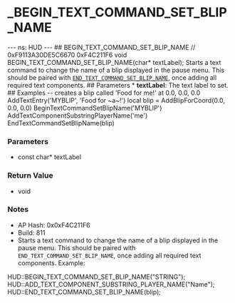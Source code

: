 # _BEGIN_TEXT_COMMAND_SET_BLIP_NAME

--- ns: HUD --- ## BEGIN_TEXT_COMMAND_SET_BLIP_NAME  // 0xF9113A30DE5C6670 0xF4C211F6 void BEGIN_TEXT_COMMAND_SET_BLIP_NAME(char* textLabel);  Starts a text command to change the name of a blip displayed in the pause menu.  This should be paired with [`END_TEXT_COMMAND_SET_BLIP_NAME`](#_0xBC38B49BCB83BC9B), once adding all required text components.  ## Parameters * **textLabel**: The text label to set.  ## Examples -- creates a blip called 'Food for me!' at 0.0, 0.0, 0.0 AddTextEntry('MYBLIP', 'Food for ~a~!')  local blip = AddBlipForCoord(0.0, 0.0, 0.0) BeginTextCommandSetBlipName('MYBLIP') AddTextComponentSubstringPlayerName('me') EndTextCommandSetBlipName(blip)

### Parameters
* const char* textLabel

### Return Value
* void

### Notes
* AP Hash: 0x0xF4C211F6
* Build: 811
* Starts a text command to change the name of a blip displayed in the pause menu.
This should be paired with `END_TEXT_COMMAND_SET_BLIP_NAME`, once adding all required text components.
Example:

HUD::BEGIN_TEXT_COMMAND_SET_BLIP_NAME("STRING");
HUD::ADD_TEXT_COMPONENT_SUBSTRING_PLAYER_NAME("Name");
HUD::END_TEXT_COMMAND_SET_BLIP_NAME(blip);

